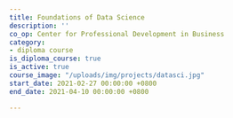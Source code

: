 ```yaml
---
title: Foundations of Data Science
description: ''
co_op: Center for Professional Development in Business
category:
- diploma course
is_diploma_course: true
is_active: true
course_image: "/uploads/img/projects/datasci.jpg"
start_date: 2021-02-27 00:00:00 +0800
end_date: 2021-04-10 00:00:00 +0800

---
```

